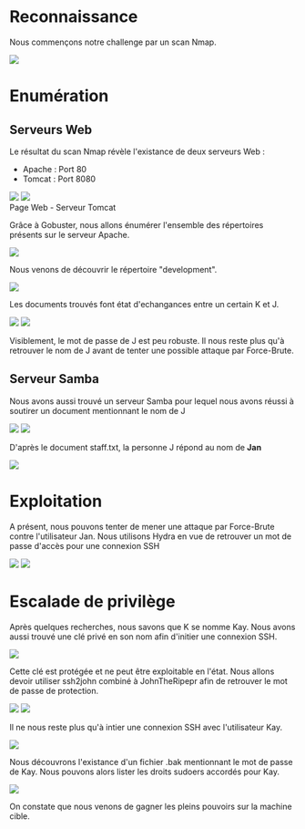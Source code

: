 <h1>Reconnaissance</h1>
<p>Nous commençons notre challenge par un scan Nmap.</p>
<img src="https://github.com/H4shVulca1n/Cyber/blob/main/Challenge/TryHackMe/BasicPentesting/images/nmap.PNG">
<h1>Enumération</h1>
<h2>Serveurs Web</h2>
<p>Le résultat du scan Nmap révèle l'existance de deux serveurs Web :</p>
<ul>
	<li>Apache : Port 80</li>
	<li>Tomcat : Port 8080</li>
</ul>
<img src="https://github.com/H4shVulca1n/Cyber/blob/main/Challenge/TryHackMe/BasicPentesting/images/Website80.PNG">
<img src="https://github.com/H4shVulca1n/Cyber/blob/main/Challenge/TryHackMe/BasicPentesting/images/Website8080.PNG">
<figcaption>Page Web - Serveur Tomcat</figcaption>
<p>Grâce à Gobuster, nous allons énumérer l'ensemble des répertoires présents sur le serveur Apache.</p>
<img src="https://github.com/H4shVulca1n/Cyber/blob/main/Challenge/TryHackMe/BasicPentesting/images/gobuster.PNG">
<p>Nous venons de découvrir le répertoire "development".</p>
<img src="https://github.com/H4shVulca1n/Cyber/blob/main/Challenge/TryHackMe/BasicPentesting/images/development.PNG">
<p>Les documents trouvés font état d'echangances entre un certain K et J.</p>
<img src="https://github.com/H4shVulca1n/Cyber/blob/mainChallenge/TryHackMe/BasicPentesting/images/dev.PNG">
<img src="https://github.com/H4shVulca1n/Cyber/blob/main/Challenge/TryHackMe/BasicPentesting/images/j.PNG">
<p>Visiblement, le mot de passe de J est peu robuste. Il nous reste plus qu'à retrouver le nom de J avant de tenter une possible attaque par Force-Brute.</p>
<h2>Serveur Samba</h2>
<p>Nous avons aussi trouvé un serveur Samba pour lequel nous avons réussi à soutirer un document mentionnant le nom de J</p>
<img src="https://github.com/H4shVulca1n/Cyber/blob/main/Challenge/TryHackMe/BasicPentesting/images/smbclient-L.PNG">
<img src="https://github.com/H4shVulca1n/Cyber/blob/main/Challenge/TryHackMe/BasicPentesting/images/smbclient-U.PNG">
<p>D'après le document staff.txt, la personne J répond au nom de <strong>Jan</strong></p>
<img src="https://github.com/H4shVulca1n/Cyber/blob/main/Challenge/TryHackMe/BasicPentesting/images/staff.PNG">
<h1>Exploitation</h1>
<p>A présent, nous pouvons tenter de mener une attaque par Force-Brute contre l'utilisateur Jan. Nous utilisons Hydra en vue de retrouver un mot de passe d'accès pour une connexion SSH</p>
<img src="https://github.com/H4shVulca1n/Cyber/blob/main/Challenge/TryHackMe/BasicPentesting/images/hydra.PNG">
<img src="https://github.com/H4shVulca1n/Cyber/blob/main/Challenge/TryHackMe/BasicPentesting/images/access_jan.PNG">
<h1>Escalade de privilège</h1>
<p>Après quelques recherches, nous savons que K se nomme Kay. Nous avons aussi trouvé une clé privé en son nom afin d'initier une connexion SSH.</p>
<img src="https://github.com/H4shVulca1n/Cyber/blob/main/Challenge/TryHackMe/BasicPentesting/images/rsa_kay.PNG">
<p>Cette clé est protégée et ne peut être exploitable en l'état. Nous allons devoir utiliser ssh2john combiné à JohnTheRipepr afin de retrouver le mot de passe de protection.</p>
<img src="https://github.com/H4shVulca1n/Cyber/blob/main/Challenge/TryHackMe/BasicPentesting/images/ssh2john.PNG">
<img src="https://github.com/H4shVulca1n/Cyber/blob/main/Challenge/TryHackMe/BasicPentesting/images/rsa_cracked.PNG">
<p>Il ne nous reste plus qu'à intier une connexion SSH avec l'utilisateur Kay.</p>
<img src="https://github.com/H4shVulca1n/Cyber/blob/main/Challenge/TryHackMe/BasicPentesting/images/access_kay.PNG">
<p>Nous découvrons l'existance d'un fichier .bak mentionnant le mot de passe de Kay. Nous pouvons alors lister les droits sudoers accordés pour Kay.</p>
<img src="https://github.com/H4shVulca1n/Cyber/blob/main/Challenge/TryHackMe/BasicPentesting/images/rooted.PNG">
<p>On constate que nous venons de gagner les pleins pouvoirs sur la machine cible.</p>


